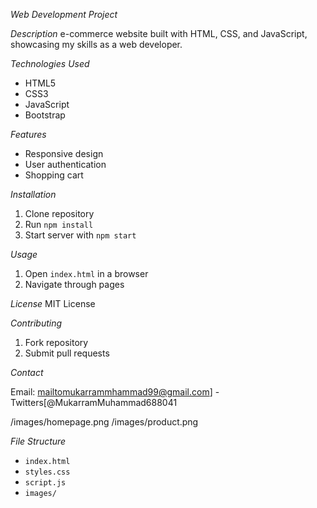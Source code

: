 
*Web Development Project*


*Description*
e-commerce website built with HTML, CSS, and JavaScript, showcasing my skills as a web developer.


*Technologies Used*

- HTML5
- CSS3
- JavaScript
- Bootstrap


*Features*

- Responsive design
- User authentication
- Shopping cart


*Installation*

1. Clone repository
2. Run `npm install`
3. Start server with `npm start`


*Usage*

1. Open `index.html` in a browser
2. Navigate through pages


*License*
MIT License


*Contributing*

1. Fork repository
2. Submit pull requests


*Contact*

Email: mailtomukarrammhammad99@gmail.com]
-Twitters[@MukarramMuhammad688041  



/images/homepage.png
/images/product.png


*File Structure*

- `index.html`
- `styles.css`
- `script.js`
- `images/`
